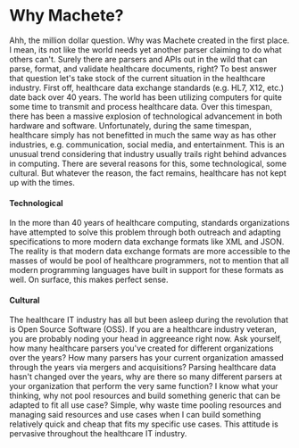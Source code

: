 # Why Machete?

Ahh, the million dollar question. Why was Machete created in the first place. I mean, its not like the world needs yet another parser claiming to do what others can't. Surely there are parsers and APIs out in the wild that can parse, format, and validate healthcare documents, right? To best answer that question let's take stock of the current situation in the healthcare industry. First off, healthcare data exchange standards \(e.g. HL7, X12, etc.\) date back over 40 years. The world has been utilizing computers for quite some time to transmit and process healthcare data. Over this timespan, there has been a massive explosion of technological advancement in both hardware and software. Unfortunately, during the same timespan, healthcare simply has not benefitted in much the same way as has other industries, e.g. communication, social media, and entertainment. This is an unusual trend considering that industry usually trails right behind advances in computing. There are several reasons for this, some technological, some cultural. But whatever the reason, the fact remains, healthcare has not kept up with the times.

#### Technological

In the more than 40 years of healthcare computing, standards organizations have attempted to solve this problem through both outreach and adapting specifications to more modern data exchange formats like XML and JSON. The reality is that modern data exchange formats are more accessible to the masses of would be pool of healthcare programmers, not to mention that all modern programming languages have built in support for these formats as well. On surface, this makes perfect sense.

#### Cultural

The healthcare IT industry has all but been asleep during the revolution that is Open Source Software \(OSS\). If you are a healthcare industry veteran, you are probably noding your head in aggreeance right now. Ask yourself, how many healthcare parsers you've created for different organizations over the years? How many parsers has your current organization amassed through the years via mergers and acquisitions? Parsing healthcare data hasn't changed over the years, why are there so many different parsers at your organization that perform the very same function? I know what your thinking, why not pool resources and build something generic that can be adapted to fit all use case? Simple, why waste time pooling resources and managing said resources and use cases when I can build something relatively quick and cheap that fits my specific use cases. This attitude is pervasive throughout the healthcare IT industry.

#### 



